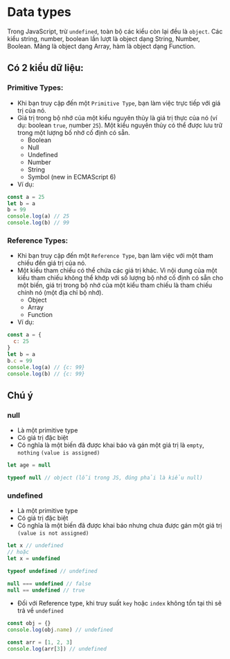 # Data types
Trong JavaScript, trừ `undefined`, toàn bộ các kiểu còn lại đều là `object`. Các kiểu string, number, boolean lần lượt là object dạng String, Number, Boolean. Mảng là object dạng Array, hàm là object dạng Function.

## Có 2 kiểu dữ liệu:
### Primitive Types:
- Khi bạn truy cập đến một `Primitive Type`, bạn làm việc trực tiếp với giá trị của nó.
- Giá trị trong bộ nhớ của một kiểu nguyên thủy là giá trị thực của nó (ví dụ: boolean `true`, number `25`). Một kiểu nguyên thủy có thể được lưu trữ trong một lượng bố nhớ cố định có sẵn.
  - Boolean
  - Null
  - Undefined
  - Number
  - String
  - Symbol (new in ECMAScript 6)
- Ví dụ:
```js
const a = 25
let b = a
b = 99
console.log(a) // 25
console.log(b) // 99
```
### Reference Types:
- Khi bạn truy cập đến một `Reference Type`, bạn làm việc với một tham chiếu đến giá trị của nó.
- Một kiểu tham chiếu có thể chứa các giá trị khác. Vì nội dung của một kiểu tham chiếu không thể khớp với số lượng bộ nhớ cố định có sẵn cho một biến, giá trị trong bộ nhớ của một kiểu tham chiếu là tham chiếu chính nó (một địa chỉ bộ nhớ).
  - Object
  - Array
  - Function
- Ví dụ:
```js
const a = {
  c: 25
}
let b = a
b.c = 99
console.log(a) // {c: 99}
console.log(b) // {c: 99}
```

## Chú ý

### null
- Là một primitive type
- Có giá trị đặc biệt
- Có nghĩa là một biến đã được khai báo và gán một giá trị là `empty`, `nothing` `(value is assigned)`
```js
let age = null

typeof null // object (lỗi trong JS, đúng phải là kiểu null)
```

### undefined
- Là một primitive type
- Có giá trị đặc biệt
- Có nghĩa là một biến đã được khai báo nhưng chưa được gán một giá trị `(value is not assigned)`
```js
let x // undefined
// hoặc
let x = undefined

typeof undefined // undefined

null === undefined // false
null == undefined // true
```
- Đối với Reference type, khi truy suất `key` hoặc `index` không tồn tại thì sẽ trả về `undefined`
```js
const obj = {}
console.log(obj.name) // undefined

const arr = [1, 2, 3]
console.log(arr[3]) // undefined
```
